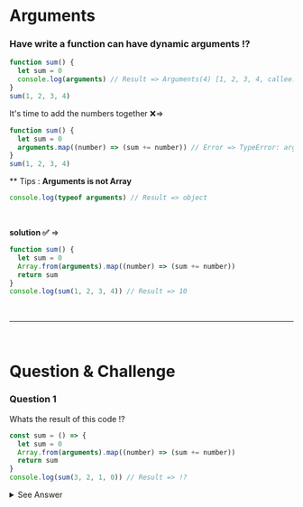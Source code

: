 # Arguments

### Have write a function can have dynamic arguments !?

```js
function sum() {
  let sum = 0
  console.log(arguments) // Result => Arguments(4) [1, 2, 3, 4, callee: ƒ, Symbol(Symbol.iterator): ƒ]
}
sum(1, 2, 3, 4)
```

It's time to add the numbers together ❌=>

```js
function sum() {
  let sum = 0
  arguments.map((number) => (sum += number)) // Error => TypeError: arguments.map is not a function
}
sum(1, 2, 3, 4)
```

\*\* Tips : <b>Arguments is not Array</b>

```js
console.log(typeof arguments) // Result => object
```

<br/>

<b>solution ✅</b> =>

```js
function sum() {
  let sum = 0
  Array.from(arguments).map((number) => (sum += number))
  return sum
}
console.log(sum(1, 2, 3, 4)) // Result => 10
```

<br/>
<hr/>
<br/>

# Question & Challenge

### Question 1

Whats the result of this code !?

```js
const sum = () => {
  let sum = 0
  Array.from(arguments).map((number) => (sum += number))
  return sum
}
console.log(sum(3, 2, 1, 0)) // Result => !?
```

<details>
  <summary>See Answer</summary>
  <p>The Answer is => arguments is not defined</p> 
  <p>because arguments in <b>Arrow Function</b> is not defined , only access arguments is Normal Function</p>
</details>
